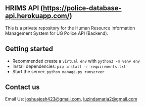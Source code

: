 ## HRIMS API (https://police-database-api.herokuapp.com/)

This is a private repository for the Human Resource Information Management System for UG Police API (Backend).

## Getting started

- Recommended create a `virtual env` with `python3 -m venv env`
- Install dependencies: `pip install -r requirements.txt`
- Start the server: `python manage.py runserver`

## Contact us

Email Us: joshuajosh423@gmail.com, luzindamaria2@gmail.com
